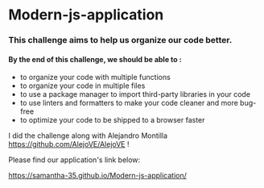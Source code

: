 # Modern-js-application

### This challenge aims to help us organize our code better.
#### By the end of this challenge, we should be able to : 
<ul>
<li>to organize your code with multiple functions</li>
<li>to organize your code in multiple files</li>
<li>to use a package manager to import third-party libraries in your code</li>
<li> to use linters and formatters to make your code cleaner and more bug-free</li>
<li> to optimize your code to be shipped to a browser faster</li>
</ul>

I did the challenge along with Alejandro Montilla https://github.com/AlejoVE/AlejoVE !

Please find our application's link below: 

https://samantha-35.github.io/Modern-js-application/


